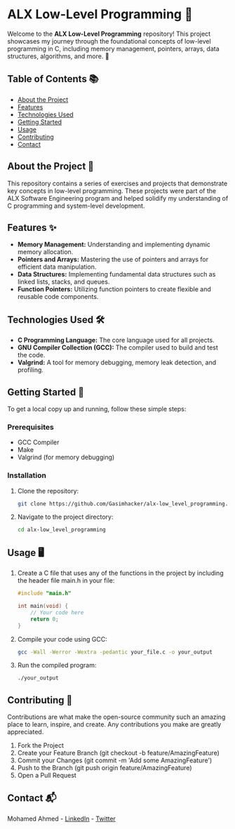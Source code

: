 # ALX Low-Level Programming 🌟

Welcome to the **ALX Low-Level Programming** repository! This project showcases my journey through the foundational concepts of low-level programming in C, including memory management, pointers, arrays, data structures, algorithms, and more. 🚀

## Table of Contents 📚

- [About the Project](#about-the-project)
- [Features](#features)
- [Technologies Used](#technologies-used)
- [Getting Started](#getting-started)
- [Usage](#usage)
- [Contributing](#contributing)
- [Contact](#contact)

## About the Project 📝 <a name="about-the-project"></a>

This repository contains a series of exercises and projects that demonstrate key concepts in low-level programming. These projects were part of the ALX Software Engineering program and helped solidify my understanding of C programming and system-level development.

## Features ✨ <a name="features"></a>

- **Memory Management:** Understanding and implementing dynamic memory allocation.
- **Pointers and Arrays:** Mastering the use of pointers and arrays for efficient data manipulation.
- **Data Structures:** Implementing fundamental data structures such as linked lists, stacks, and queues.
- **Function Pointers:** Utilizing function pointers to create flexible and reusable code components.

## Technologies Used 🛠️ <a name="technologies-used"></a>

- **C Programming Language:** The core language used for all projects.
- **GNU Compiler Collection (GCC):** The compiler used to build and test the code.
- **Valgrind:** A tool for memory debugging, memory leak detection, and profiling.

## Getting Started 🚀 <a name="getting-started"></a>

To get a local copy up and running, follow these simple steps:

### Prerequisites

- GCC Compiler
- Make
- Valgrind (for memory debugging)

### Installation

1. Clone the repository:
   ```bash
   git clone https://github.com/Gasimhacker/alx-low_level_programming.git
   ```
2. Navigate to the project directory:
    ```bash
    cd alx-low_level_programming
    ```
## Usage 🖥️ <a name="usage"></a>
1. Create a C file that uses any of the functions in the project by including the header file main.h in your file:
    ```c
    #include "main.h"
    
    int main(void) {
        // Your code here
        return 0;
    }
    ```
2. Compile your code using GCC:
    ```sh
    gcc -Wall -Werror -Wextra -pedantic your_file.c -o your_output
    ```

3. Run the compiled program:
    ```sh
    ./your_output
    ```
## Contributing 🤝 <a name="contributing"></a>
Contributions are what make the open-source community such an amazing place to learn, inspire, and create. Any contributions you make are greatly appreciated.

1. Fork the Project
2. Create your Feature Branch (git checkout -b feature/AmazingFeature)
3. Commit your Changes (git commit -m 'Add some AmazingFeature')
4. Push to the Branch (git push origin feature/AmazingFeature)
5. Open a Pull Request

## Contact 📬 <a name="contact"></a>
Mohamed Ahmed - [LinkedIn](https://www.linkedin.com/in/mohammed-ahmed-gasim/) - [Twitter](https://x.com/gasimhacker)
